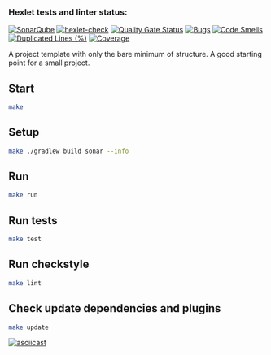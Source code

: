 ### Hexlet tests and linter status:
[![SonarQube](https://github.com/Levasey/java-project-71/actions/workflows/build.yml/badge.svg)](https://github.com/Levasey/java-project-71/actions/workflows/build.yml)
[![hexlet-check](https://github.com/Levasey/java-project-71/actions/workflows/hexlet-check.yml/badge.svg)](https://github.com/Levasey/java-project-71/actions/workflows/hexlet-check.yml)
[![Quality Gate Status](https://sonarcloud.io/api/project_badges/measure?project=Levasey_java-project-71&metric=alert_status)](https://sonarcloud.io/summary/new_code?id=Levasey_java-project-71)
[![Bugs](https://sonarcloud.io/api/project_badges/measure?project=Levasey_java-project-71&metric=bugs)](https://sonarcloud.io/summary/new_code?id=Levasey_java-project-71)
[![Code Smells](https://sonarcloud.io/api/project_badges/measure?project=Levasey_java-project-71&metric=code_smells)](https://sonarcloud.io/summary/new_code?id=Levasey_java-project-71)
[![Duplicated Lines (%)](https://sonarcloud.io/api/project_badges/measure?project=Levasey_java-project-71&metric=duplicated_lines_density)](https://sonarcloud.io/summary/new_code?id=Levasey_java-project-71)
[![Coverage](https://sonarcloud.io/api/project_badges/measure?project=Levasey_java-project-71&metric=coverage)](https://sonarcloud.io/summary/new_code?id=Levasey_java-project-71)

A project template with only the bare minimum of structure. A good starting point for a small project.

## Start

```bash
make
```

## Setup

```bash
make ./gradlew build sonar --info
```

## Run

```bash
make run
```

## Run tests

```bash
make test
```

## Run checkstyle

```bash
make lint
```

## Check update dependencies and plugins

```bash
make update
```

[![asciicast](https://asciinema.org/a/721920.svg)](https://asciinema.org/a/721920)